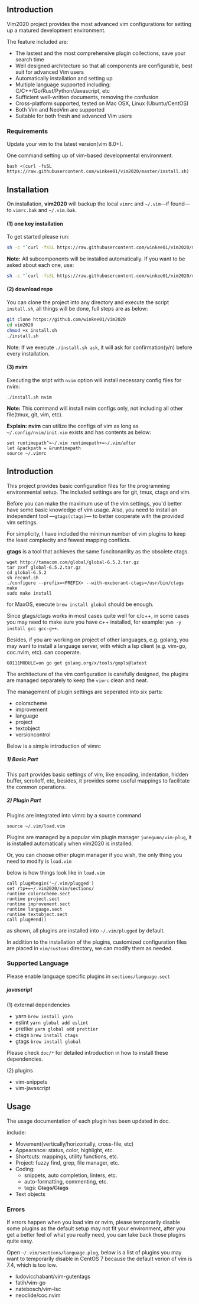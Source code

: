 ## Introduction
Vim2020 project provides the most advanced vim configurations for setting up a matured development environment.

The feature included are:
- The lastest and the most comprehensive plugin collections, save your search time
- Well designed architecture so that all components are configurable, best suit for advanced Vim users
- Automatically installation and setting up
- Multiple language supported including: C/C++/Go/Rust/Python/Javascript, etc
- Sufficient well-written documents, removing the confusion
- Cross-platform supported, tested on Mac OSX, Linux (Ubuntu/CentOS)
- Both Vim and NeoVim are supported
- Suitable for both fresh and advanced Vim users

### Requirements
Update your vim to the latest version(vim 8.0+).

One command setting up of vim-based developmental environment.

```shell
bash <(curl -fsSL https://raw.githubusercontent.com/winkee01/vim2020/master/install.sh)
```

## Installation

On installation, **vim2020** will backup the local `vimrc` and `~/.vim`—if found—to `vimrc.bak` and `~/.vim.bak`.

#### (1) one key installation
To get started please run:

```bash
sh -c "`curl -fsSL https://raw.githubusercontent.com/winkee01/vim2020/master/install.sh`"
```
**Note:** All subcomponents will be installed automatically. If you want to be asked
about each one, use:

```bash
sh -c "`curl -fsSL https://raw.githubusercontent.com/winkee01/vim2020/master/install.sh`" -s ask
```

#### (2) download repo
You can clone the project into any directory and execute the script `install.sh`, all things will be done, full steps are as below:

```bash
git clone https://github.com/winkee01/vim2020
cd vim2020
chmod +x install.sh
./install.sh
```

Note:
If we execute `./install.sh ask`, it will ask for confirmation(y/n) before every installation.

#### (3) nvim
Executing the sript with `nvim` option will install necessary config files for nvim:

```shell
./install.sh nvim
```

**Note:**
This command will install nvim configs only, not including all other file(tmux, git, vim, etc).

**Explain:**
**nvim** can utilize the configs of vim as long as `~/.config/nvim/init.vim` exists and has contents as below:

```shell
set runtimepath^=~/.vim runtimepath+=~/.vim/after
let &packpath = &runtimepath
source ~/.vimrc
```

## Introduction
This project provides basic configuration files for the programming environmental setup. The included settings are for git, tmux, ctags and vim.

Before you can make the maximum use of the vim settings, you'd better have some basic knowledge of vim usage. Also, you need to install an independent tool —`gtags(ctags)`— to better cooperate with the provided vim settings.

For simplicity, I have included the minimun number of vim plugins to keep the least complecity and fewest mapping conflicts.


**gtags** is a tool that achieves the same funcitonanlity as the obsolete ctags.

```shell
wget http://tamacom.com/global/global-6.5.2.tar.gz
tar zxvf global-6.5.2.tar.gz
cd global-6.5.2
sh reconf.sh
./configure --prefix=<PREFIX> --with-exuberant-ctags=/usr/bin/ctags
make
sudo make install
```

for MaxOS, execute `brew install global` should be enough.

Since gtags/ctags works in most cases quite well for c/c++, in some cases you may need to make sure you have c++ installed, for example: `yum -y install gcc gcc-g++`.

Besides, if you are working on project of other languages, e.g. golang, you may want to install a language server, with which a lsp client (e.g. vim-go, coc.nvim, etc). can cooperate.

```shell
GO111MODULE=on go get golang.org/x/tools/gopls@latest
```

The architecture of the vim configuration is carefully designed, the plugins are managed separately to keep the `vimrc` clean and neat.


The management of plugin settings are seperated into six parts:

- colorscheme
- improvement
- language
- project
- textobject
- versioncontrol

Below is a simple introduction of vimrc

##### 1) Basic Part
This part provides basic settings of vim, like encoding, indentation, hidden buffer, scrolloff, etc, besides, it provides some useful mappings to facilitate the common operations.


##### 2) Plugin Part
Plugins are integrated into vimrc by a source command

```shell
source ~/.vim/load.vim
```

Plugins are managed by a popular vim plugin manager `junegunn/vim-plug`, it is installed automatically when vim2020 is installed.

Or, you can choose other plugin manager if you wish, the only thing you need to modify is `load.vim`

below is how things look like in `load.vim`

```shell
call plug#begin('~/.vim/plugged')
set rtp+=~/.vim2020/vim/sections/
runtime colorscheme.sect
runtime project.sect
runtime improvement.sect
runtime language.sect
runtime textobject.sect
call plug#end()
```

as shown, all plugins are installed into `~/.vim/plugged` by default.

In addition to the installation of the plugins, customized configuration files are placed in `vim/customs` directory, we can modify them as needed.


### Supported Language

Please enable language specific plugins in `sections/language.sect`

##### javascript

(1) external dependencies

- yarn `brew install yarn`
- eslint `yarn global add eslint`
- prettier `yarn global add prettier`
- ctags `brew install ctags`
- gtags `brew install global`

Please check `doc/*` for detailed introduction in how to install these dependencies.

(2) plugins

- vim-snippets
- vim-javascript

## Usage
The usage documentation of each plugin has been updated in doc.

include:

- Movement(vertically/horizontally, cross-file, etc)
- Appearance: status, color, highlight, etc.
- Shortcuts: mappings, utility functions, etc.
- Project: fuzzy find, grep, file manager, etc.
- Coding:
    + snippets, auto completion, linters, etc.
    + auto-formatting, commenting, etc.
    + tags: <del>Ctags/Gtags</del>
- Text objects



### Errors
If errors happen when you load vim or nvim, please temporarily disable some plugins as the default setup may not fit your environment, after you get a better feel of what you really need, you can take back those plugins quite easy.

Open `~/.vim/sections/language.plug`, below is a list of plugins you may want to temporarily disable in CentOS 7 because the default verion of vim is 7.4, which is too low.

- ludovicchabant/vim-gutentags
- fatih/vim-go
- natebosch/vim-lsc
- neoclide/coc.nvim

